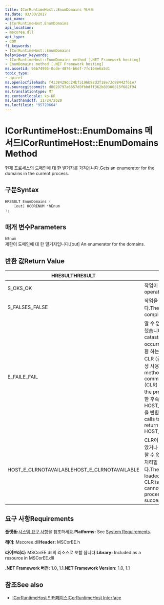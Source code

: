 ```yaml
---
title: ICorRuntimeHost::EnumDomains 메서드
ms.date: 03/30/2017
api_name:
- ICorRuntimeHost.EnumDomains
api_location:
- mscoree.dll
api_type:
- COM
f1_keywords:
- ICorRuntimeHost::EnumDomains
helpviewer_keywords:
- ICorRuntimeHost::EnumDomains method [.NET Framework hosting]
- EnumDomains method [.NET Framework hosting]
ms.assetid: 96b74995-0cde-4876-b6df-7fc164e6a5d1
topic_type:
- apiref
ms.openlocfilehash: f4338429dc24bf5196b92d3f18e73c98442f61e7
ms.sourcegitcommit: d8020797a6657d0fbbdff362b80300815f682f94
ms.translationtype: MT
ms.contentlocale: ko-KR
ms.lasthandoff: 11/24/2020
ms.locfileid: "95720664"
---
```

# <a name="icorruntimehostenumdomains-method"></a><span data-ttu-id="69e01-102">ICorRuntimeHost::EnumDomains 메서드</span><span class="sxs-lookup"><span data-stu-id="69e01-102">ICorRuntimeHost::EnumDomains Method</span></span>

<span data-ttu-id="69e01-103">현재 프로세스의 도메인에 대 한 열거자를 가져옵니다.</span><span class="sxs-lookup"><span data-stu-id="69e01-103">Gets an enumerator for the domains in the current process.</span></span>  
  
## <a name="syntax"></a><span data-ttu-id="69e01-104">구문</span><span class="sxs-lookup"><span data-stu-id="69e01-104">Syntax</span></span>  
  
```cpp  
HRESULT EnumDomains (  
    [out] HCORENUM *hEnum  
);  
```  
  
## <a name="parameters"></a><span data-ttu-id="69e01-105">매개 변수</span><span class="sxs-lookup"><span data-stu-id="69e01-105">Parameters</span></span>  

 `hEnum`  
 <span data-ttu-id="69e01-106">제한이 도메인에 대 한 열거자입니다.</span><span class="sxs-lookup"><span data-stu-id="69e01-106">[out] An enumerator for the domains.</span></span>  
  
## <a name="return-value"></a><span data-ttu-id="69e01-107">반환 값</span><span class="sxs-lookup"><span data-stu-id="69e01-107">Return Value</span></span>  
  
|<span data-ttu-id="69e01-108">HRESULT</span><span class="sxs-lookup"><span data-stu-id="69e01-108">HRESULT</span></span>|<span data-ttu-id="69e01-109">설명</span><span class="sxs-lookup"><span data-stu-id="69e01-109">Description</span></span>|  
|-------------|-----------------|  
|<span data-ttu-id="69e01-110">S_OK</span><span class="sxs-lookup"><span data-stu-id="69e01-110">S_OK</span></span>|<span data-ttu-id="69e01-111">작업이 완료되었습니다.</span><span class="sxs-lookup"><span data-stu-id="69e01-111">The operation was successful.</span></span>|  
|<span data-ttu-id="69e01-112">S_FALSE</span><span class="sxs-lookup"><span data-stu-id="69e01-112">S_FALSE</span></span>|<span data-ttu-id="69e01-113">작업을 완료 하지 못했습니다.</span><span class="sxs-lookup"><span data-stu-id="69e01-113">The operation failed to complete.</span></span>|  
|<span data-ttu-id="69e01-114">E_FAIL</span><span class="sxs-lookup"><span data-stu-id="69e01-114">E_FAIL</span></span>|<span data-ttu-id="69e01-115">알 수 없는 치명적인 오류가 발생 했습니다.</span><span class="sxs-lookup"><span data-stu-id="69e01-115">An unknown, catastrophic failure occurred.</span></span> <span data-ttu-id="69e01-116">메서드가 E_FAIL 반환 하는 경우 해당 프로세스에서 CLR (공용 언어 런타임)을 더 이상 사용할 수 없습니다.</span><span class="sxs-lookup"><span data-stu-id="69e01-116">If a method returns E_FAIL, the common language runtime (CLR) is no longer usable in the process.</span></span> <span data-ttu-id="69e01-117">호스팅 Api에 대 한 후속 호출은 HOST_E_CLRNOTAVAILABLE을 반환 합니다.</span><span class="sxs-lookup"><span data-stu-id="69e01-117">Subsequent calls to any hosting APIs return HOST_E_CLRNOTAVAILABLE.</span></span>|  
|<span data-ttu-id="69e01-118">HOST_E_CLRNOTAVAILABLE</span><span class="sxs-lookup"><span data-stu-id="69e01-118">HOST_E_CLRNOTAVAILABLE</span></span>|<span data-ttu-id="69e01-119">CLR이 프로세스에 로드 되지 않았거나 CLR이 관리 코드를 실행할 수 없거나 호출을 성공적으로 처리할 수 없는 상태에 있습니다.</span><span class="sxs-lookup"><span data-stu-id="69e01-119">The CLR has not been loaded into a process, or the CLR is in a state in which it cannot run managed code or process the call successfully.</span></span>|  
  
## <a name="requirements"></a><span data-ttu-id="69e01-120">요구 사항</span><span class="sxs-lookup"><span data-stu-id="69e01-120">Requirements</span></span>  

 <span data-ttu-id="69e01-121">**플랫폼:**[시스템 요구 사항](../../get-started/system-requirements.md)을 참조하세요.</span><span class="sxs-lookup"><span data-stu-id="69e01-121">**Platforms:** See [System Requirements](../../get-started/system-requirements.md).</span></span>  
  
 <span data-ttu-id="69e01-122">**헤더:** Mscoree.dll</span><span class="sxs-lookup"><span data-stu-id="69e01-122">**Header:** MSCorEE.h</span></span>  
  
 <span data-ttu-id="69e01-123">**라이브러리:** MSCorEE.dll의 리소스로 포함 됩니다.</span><span class="sxs-lookup"><span data-stu-id="69e01-123">**Library:** Included as a resource in MSCorEE.dll</span></span>  
  
 <span data-ttu-id="69e01-124">**.NET Framework 버전:** 1.0, 1.1</span><span class="sxs-lookup"><span data-stu-id="69e01-124">**.NET Framework Version:** 1.0, 1.1</span></span>  
  
## <a name="see-also"></a><span data-ttu-id="69e01-125">참조</span><span class="sxs-lookup"><span data-stu-id="69e01-125">See also</span></span>

- [<span data-ttu-id="69e01-126">ICorRuntimeHost 인터페이스</span><span class="sxs-lookup"><span data-stu-id="69e01-126">ICorRuntimeHost Interface</span></span>](icorruntimehost-interface.md)
